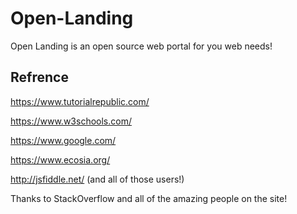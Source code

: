 # Open-Landing
Open Landing is an open source web portal for you web needs!

## Refrence
https://www.tutorialrepublic.com/

https://www.w3schools.com/


https://www.google.com/

https://www.ecosia.org/


http://jsfiddle.net/ (and all of those users!)

Thanks to StackOverflow and all of the amazing people on the site!
